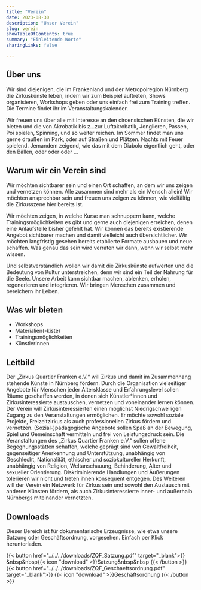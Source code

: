 ```yaml
---
title: "Verein"
date: 2023-08-30
description: "Unser Verein"
slug: verein
showTableOfContents: true
summary: "Einleitende Worte"
sharingLinks: false

---
```


## Über uns

Wir sind diejenigen, die im Frankenland und der Metropolregion Nürnberg die Zirkuskünste leben, indem wir zum Beispiel auftreten, Shows organisieren, Workshops geben oder uns einfach frei zum Training treffen. Die Termine findet ihr im Veranstaltungskalender.

Wir freuen uns über alle mit Interesse an den circensischen Künsten, die wir bieten und die von Akrobatik bis z…zur Luftakrobatik, Jonglieren, Passen, Poi spielen, Spinning, und so weiter reichen. Im Sommer findet man uns gerne draußen im Park, oder auf Straßen und Plätzen. Nachts mit Feuer spielend. Jemandem zeigend, wie das mit dem Diabolo eigentlich geht, oder den Bällen, oder oder oder …

## Warum wir ein Verein sind

Wir möchten sichtbarer sein und einen Ort schaffen, an dem wir uns zeigen und vernetzen können. Alle zusammen sind mehr als ein Mensch allein! Wir möchten ansprechbar sein und freuen uns zeigen zu können, wie vielfältig die Zirkusszene hier bereits ist.

Wir möchten zeigen, in welche Kurse man schnuppern kann, welche Trainingsmöglichkeiten es gibt und gerne auch diejenigen erreichen, denen eine Anlaufstelle bisher gefehlt hat. Wir können das bereits existierende Angebot sichtbarer machen und damit vielleicht auch übersichtlicher. Wir möchten langfristig gesehen bereits etablierte Formate ausbauen und neue schaffen. Was genau das sein wird verraten wir dann, wenn wir selbst mehr wissen. 

Und selbstverständlich wollen wir damit die Zirkuskünste aufwerten und die Bedeutung von Kultur unterstreichen, denn wir sind ein Teil der Nahrung für die Seele. Unsere Arbeit kann sichtbar machen, ablenken, erholen, regenerieren und integrieren. Wir bringen Menschen zusammen und bereichern ihr Leben.


## Was wir bieten

- Workshops
- Materialien(-kiste)
- Trainingsmöglichkeiten
- KünstlerInnen

## Leitbild

Der „Zirkus Quartier Franken e.V.“ will Zirkus und damit im Zusammenhang stehende Künste in
Nürnberg fördern. Durch die Organisation vielseitiger Angebote für Menschen jeder
Altersklasse und Erfahrungslevel sollen Räume geschaffen werden, in denen sich
Künstler*innen und Zirkusinteressierte austauschen, vernetzen und voneinander lernen
können.
Der Verein will Zirkusinteressierten einen möglichst Niedrigschwelligen Zugang zu den
Veranstaltungen ermöglichen. Er möchte sowohl soziale Projekte, Freizeitzirkus als auch
professionellen Zirkus fördern und vernetzen. (Sozial-)pädagogische Angebote sollen Spaß an
der Bewegung, Spiel und Gemeinschaft vermitteln und frei von Leistungsdruck sein.
Die Veranstaltungen des „Zirkus Quartier Franken e.V.“ sollen offene Begegnungsstätten schaffen,
welche geprägt sind von Gewaltfreiheit, gegenseitiger Anerkennung und Unterstützung,
unabhängig von Geschlecht, Nationalität, ethischer und soziokultureller Herkunft, unabhängig
von Religion, Weltanschauung, Behinderung, Alter und sexueller Orientierung.
Diskriminierende Handlungen und Äußerungen tolerieren wir nicht und treten ihnen
konsequent entgegen.
Des Weiteren will der Verein ein Netzwerk für Zirkus sein und sowohl den Austausch mit
anderen Künsten fördern, als auch Zirkusinteressierte inner- und außerhalb Nürnbergs
miteinander vernetzten.

## Downloads

Dieser Bereich ist für dokumentarische Erzeugnisse, wie etwa unsere Satzung oder Geschäftsordnung, vorgesehen. Einfach per Klick herunterladen.

{{< button href="../../../downloads/ZQF_Satzung.pdf" target="_blank">}}
    &nbsp&nbsp{{< icon "download" >}}Satzung&nbsp&nbsp
{{< /button >}}
&nbsp;
{{< button href="../../../downloads/ZQF_Geschaeftsordnung.pdf" target="_blank">}}
    {{< icon "download" >}}Geschäftsordnung
{{< /button >}}